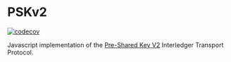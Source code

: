 # PSKv2

[![codecov](https://codecov.io/gh/emschwartz/ilp-psk2/branch/master/graph/badge.svg)](https://codecov.io/gh/emschwartz/ilp-psk2)

Javascript implementation of the [Pre-Shared Key V2](https://github.com/interledger/rfcs/pull/351) Interledger Transport Protocol.

